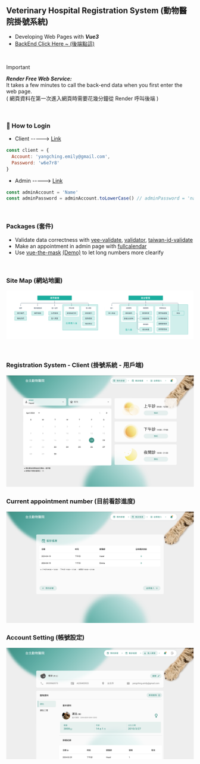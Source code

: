 ## Veterinary Hospital Registration System (動物醫院掛號系統)
- Developing Web Pages with ***Vue3***
- [BackEnd Click Here ~ (後端點這)](https://github.com/sleepyhazzzel/vet-back)

<br>

> [!IMPORTANT]
> ***Render Free Web Service:*** <br>
> It takes a few minutes to call the back-end data when you first enter the web page.<br>
> ( 網頁資料在第一次進入網頁時需要花幾分鐘從 Render 呼叫後端 )

<br>

### 🤔 How to Login
- Client -----> [Link](https://sleepyhazzzel.github.io/vet-front/#/setup)
``` javascript
const client = {
  Account: 'yangching.emily@gmail.com',
  Password: 'w6e7r8'
}
```
- Admin -----> [Link](https://sleepyhazzzel.github.io/vet-front/#/admin)
```javascript
const adminAccount = 'Name'
const adminPassword = adminAccount.toLowerCase() // adminPassword = 'name'
```

<br>

### Packages (套件)
- Validate data correctness with [vee-validate](https://github.com/logaretm/vee-validate), [validator](https://github.com/validatorjs/validator.js), [taiwan-id-validate](https://github.com/enylin/taiwan-id-validator)
- Make an appointment in admin page with [fullcalendar](https://github.com/fullcalendar/fullcalendar)
- Use [vue-the-mask](https://github.com/vuejs-tips/vue-the-mask) [(Demo)](https://vuejs-tips.github.io/vue-the-mask/) to let long numbers more clearify

<br>

### Site Map (網站地圖)
![](https://github.com/sleepyhazzzel/vet-front/blob/main/src/assets/Sitemap.png)

<br>

### Registration System - Client (掛號系統 - 用戶端)
![](https://github.com/sleepyhazzzel/vet-front/blob/main/src/assets/registration-client.png)
### Current appointment number (目前看診進度)
![](https://github.com/sleepyhazzzel/vet-front/blob/main/src/assets/current-status.png)
### Account Setting (帳號設定)
![](https://github.com/sleepyhazzzel/vet-front/blob/main/src/assets/Account.png)
